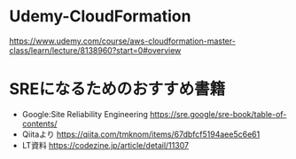 # Udemy-CloudFormation
https://www.udemy.com/course/aws-cloudformation-master-class/learn/lecture/8138960?start=0#overview

# SREになるためのおすすめ書籍
- Google:Site Reliability Engineering
https://sre.google/sre-book/table-of-contents/
- Qiitaより
https://qiita.com/tmknom/items/67dbfcf5194aee5c6e61
- LT資料
https://codezine.jp/article/detail/11307
